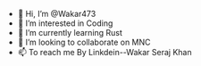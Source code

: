 - 👋 Hi, I’m @Wakar473
- 👀 I’m interested in Coding
- 🌱 I’m currently learning Rust
- 💞️ I’m looking to collaborate on MNC
- 📫 To reach me By Linkdein--Wakar Seraj Khan

<!---
Wakar473/Wakar473 is a ✨ special ✨ repository because its `README.md` (this file) appears on your GitHub profile.
You can click the Preview link to take a look at your changes.
--->
